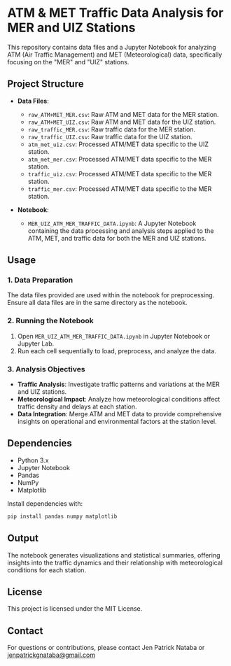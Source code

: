 # ATM & MET Traffic Data Analysis for MER and UIZ Stations

This repository contains data files and a Jupyter Notebook for analyzing ATM (Air Traffic Management) and MET (Meteorological) data, specifically focusing on the "MER" and "UIZ" stations.

## Project Structure

- **Data Files**:
  - `raw_ATM+MET_MER.csv`: Raw ATM and MET data for the MER station.
  - `raw_ATM+MET_UIZ.csv`: Raw ATM and MET data for the UIZ station.
  - `raw_traffic_MER.csv`: Raw traffic data for the MER station.
  - `raw_traffic_UIZ.csv`: Raw traffic data for the UIZ station.
  - `atm_met_uiz.csv`: Processed ATM/MET data specific to the UIZ station.
  - `atm_met_mer.csv`: Processed ATM/MET data specific to the MER station.
  - `traffic_uiz.csv`: Processed ATM/MET data specific to the MER station.
  - `traffic_mer.csv`: Processed ATM/MET data specific to the MER station.


- **Notebook**:
  - `MER_UIZ_ATM_MER_TRAFFIC_DATA.ipynb`: A Jupyter Notebook containing the data processing and analysis steps applied to the ATM, MET, and traffic data for both the MER and UIZ stations.

## Usage

### 1. Data Preparation
The data files provided are used within the notebook for preprocessing. Ensure all data files are in the same directory as the notebook.

### 2. Running the Notebook
1. Open `MER_UIZ_ATM_MER_TRAFFIC_DATA.ipynb` in Jupyter Notebook or Jupyter Lab.
2. Run each cell sequentially to load, preprocess, and analyze the data.

### 3. Analysis Objectives
- **Traffic Analysis**: Investigate traffic patterns and variations at the MER and UIZ stations.
- **Meteorological Impact**: Analyze how meteorological conditions affect traffic density and delays at each station.
- **Data Integration**: Merge ATM and MET data to provide comprehensive insights on operational and environmental factors at the station level.

## Dependencies

- Python 3.x
- Jupyter Notebook
- Pandas
- NumPy
- Matplotlib

Install dependencies with:
```bash
pip install pandas numpy matplotlib
```

## Output

The notebook generates visualizations and statistical summaries, offering insights into the traffic dynamics and their relationship with meteorological conditions for each station.

## License

This project is licensed under the MIT License.

## Contact

For questions or contributions, please contact Jen Patrick Nataba or jenpatrickgnataba@gmail.com
